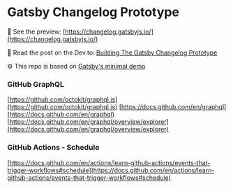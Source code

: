 # Gatsby Changelog Prototype

👀 See the preview: [https://changelog.gatsbyjs.io/](https://changelog.gatsbyjs.io/)

📝 Read the post on the Dev.to: [Building The Gatsby Changelog Prototype](https://dev.to/pauliescanlon/building-the-gatsby-changelog-prototype-30bn)

⚙️ This repo is based on [Gatsby's minimal demo](https://github.com/gatsby-inc/gatsby-demo-minimal)

### GitHub GraphQL

[https://github.com/octokit/graphql.js](https://github.com/octokit/graphql.js)
[https://docs.github.com/en/graphql](https://docs.github.com/en/graphql)
[https://docs.github.com/en/graphql/overview/explorer](https://docs.github.com/en/graphql/overview/explorer)

### GitHub Actions - Schedule

[https://docs.github.com/en/actions/learn-github-actions/events-that-trigger-workflows#schedule](https://docs.github.com/en/actions/learn-github-actions/events-that-trigger-workflows#schedule)
